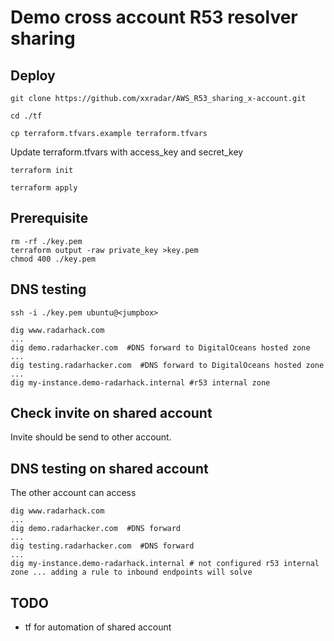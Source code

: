 # Demo cross account R53 resolver sharing
## Deploy
```
git clone https://github.com/xxradar/AWS_R53_sharing_x-account.git
```
```
cd ./tf
```
```
cp terraform.tfvars.example terraform.tfvars
```
Update terraform.tfvars with access_key and secret_key
```
terraform init
```
```
terraform apply
```
## Prerequisite
```
rm -rf ./key.pem
terraform output -raw private_key >key.pem
chmod 400 ./key.pem
```

## DNS testing
```
ssh -i ./key.pem ubuntu@<jumpbox>
```
```
dig www.radarhack.com
...
dig demo.radarhacker.com  #DNS forward to DigitalOceans hosted zone
...
dig testing.radarhacker.com  #DNS forward to DigitalOceans hosted zone
...
dig my-instance.demo-radarhack.internal #r53 internal zone
```

## Check invite on shared account
Invite should be send to other account.

## DNS testing on shared account
The other account can access
```
dig www.radarhack.com
...
dig demo.radarhacker.com  #DNS forward
...
dig testing.radarhacker.com  #DNS forward
...
dig my-instance.demo-radarhack.internal # not configured r53 internal zone ... adding a rule to inbound endpoints will solve
```
## TODO
- tf for automation of shared account
